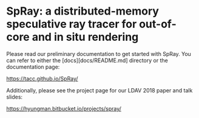 # SpRay: a distributed-memory speculative ray tracer for out-of-core and in situ rendering

Please read our preliminary documentation to get started with SpRay. You can refer to either the [docs][docs/README.md] directory or the documentation page:

https://tacc.github.io/SpRay/

Additionally, please see the project page for our LDAV 2018 paper and talk slides:

https://hyungman.bitbucket.io/projects/spray/

